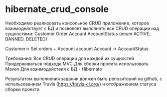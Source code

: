 # hibernate_crud_console
Необходимо реализовать консольное CRUD приложение, которое взаимодействует с БД и позволяет выполнять все CRUD операции над сущностями:
Customer Order Account AccountStatus (enum ACTIVE, BANNED, DELETED)

Customer-> Set orders + Account account Account -> AccountStatus

Требования: Все CRUD операции для каждой из сущностей Придерживаться подхода MVC Для сборки проекта использовать Maven Для взаимодействия с БД - Hibernate

Результатом выполнения задания должен быть репозиторий на github, с использованием Travis (https://travis-ci.org/) и отображением статуса сборки проекта.
